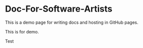 # Doc-For-Software-Artists

This is a demo page for writing docs and hosting in GitHub pages.

This is for demo.

Test
